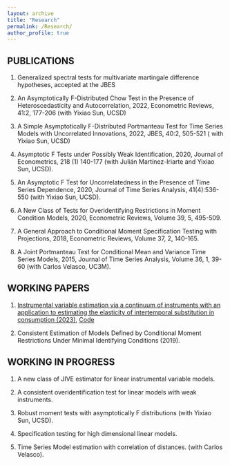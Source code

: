 ```yaml
---
layout: archive
title: "Research"
permalink: /Research/
author_profile: true
---
```

## PUBLICATIONS



1.  Generalized spectral tests for multivariate martingale difference hypotheses, accepted at the JBES
3.  An Asymptotically F-Distributed Chow Test in the Presence of Heteroscedasticity and Autocorrelation, 2022,  Econometric Reviews, 41:2, 177-206 (with Yixiao Sun, UCSD)

4. A Simple Asymptotically F-Distributed Portmanteau Test for Time Series Models with Uncorrelated Innovations, 2022, JBES, 40:2, 505-521 ( with Yixiao Sun, UCSD)

5. Asymptotic F Tests under Possibly Weak Identification, 2020, Journal of Econometrics, 218 (1) 140-177 (with Julián Martínez-Iriarte and Yixiao Sun, UCSD).

6. An Asymptotic F Test for Uncorrelatedness in the Presence of Time Series Dependence, 2020, Journal of Time Series Analysis,  41(4):536-550  (with Yixiao Sun, UCSD).

7. A New Class of Tests for Overidentifying Restrictions in Moment Condition Models, 2020, Econometric Reviews, Volume 39, 5, 495-509. 

8. A General Approach to Conditional Moment Specification Testing with Projections, 2018, Econometric Reviews, Volume 37, 2, 140-165. 

9.	A Joint Portmanteau Test for Conditional Mean and Variance Time Series Models, 2015, Journal of Time Series Analysis, Volume 36, 1, 39-60 (with Carlos Velasco, UC3M).

## WORKING PAPERS

1. <a href="https://github.com/metrixwang/metrixwang.github.io/blob/7cf8871e5402bf0a053aa24d4a33d91f882bc7b2/files/IV_Regression_2022_1.pdf">Instrumental variable estimation via a continuum of instruments with an application to estimating the elasticity of intertemporal substitution in consumption (2023)</a>, <a href="https://github.com/metrixwang/metrixwang.github.io/blob/28bb7f9dea40b34c6e7d45d108c34f73ef18085d/files/US_Ascari.rar">Code</a> 
 
2.	Consistent Estimation of Models Defined by Conditional Moment Restrictions Under Minimal Identifying Conditions (2019).


## WORKING  IN PROGRESS

1.	A new class of JIVE estimator for linear instrumental variable models.

2.	A consistent overidentification test for linear models with weak instruments.

3.	Robust moment tests with asymptotically F distributions (with Yixiao Sun, UCSD).

4.  Specification testing for high dimensional linear models. 

5. Time Series Model estimation with correlation of distances. (with Carlos Velasco).  

